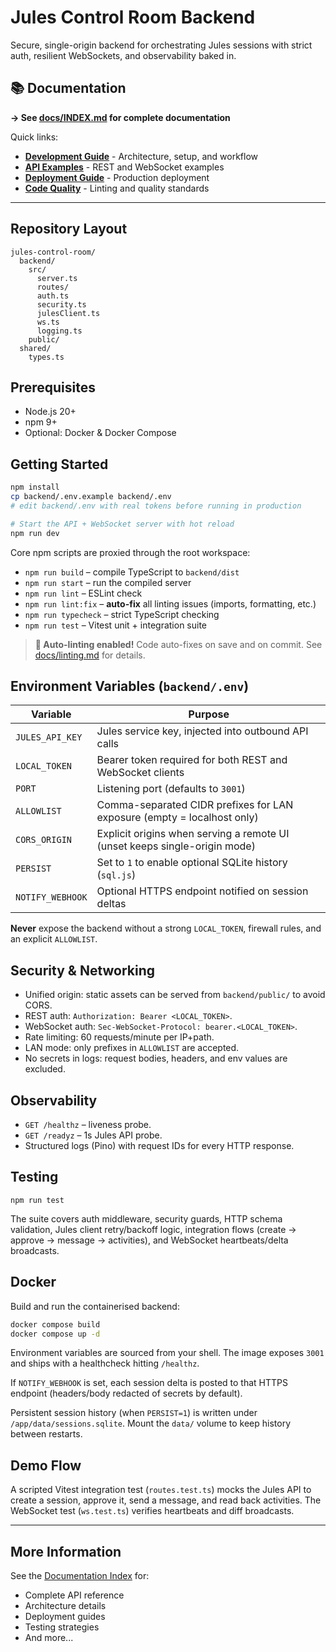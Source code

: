 # Jules Control Room Backend

Secure, single-origin backend for orchestrating Jules sessions with strict auth, resilient WebSockets, and observability baked in.

## 📚 Documentation

**→ See [docs/INDEX.md](./docs/INDEX.md) for complete documentation**

Quick links:
- **[Development Guide](./docs/development-guide.md)** - Architecture, setup, and workflow
- **[API Examples](./docs/api-examples.md)** - REST and WebSocket examples
- **[Deployment Guide](./docs/deployment.md)** - Production deployment
- **[Code Quality](./docs/linting.md)** - Linting and quality standards

---

## Repository Layout

```
jules-control-room/
  backend/
    src/
      server.ts
      routes/
      auth.ts
      security.ts
      julesClient.ts
      ws.ts
      logging.ts
    public/
  shared/
    types.ts
```

## Prerequisites

- Node.js 20+
- npm 9+
- Optional: Docker & Docker Compose

## Getting Started

```bash
npm install
cp backend/.env.example backend/.env
# edit backend/.env with real tokens before running in production

# Start the API + WebSocket server with hot reload
npm run dev
```

Core npm scripts are proxied through the root workspace:

- `npm run build` – compile TypeScript to `backend/dist`
- `npm run start` – run the compiled server
- `npm run lint` – ESLint check
- `npm run lint:fix` – **auto-fix** all linting issues (imports, formatting, etc.)
- `npm run typecheck` – strict TypeScript checking
- `npm run test` – Vitest unit + integration suite

> **🎉 Auto-linting enabled!** Code auto-fixes on save and on commit. See [docs/linting.md](./docs/linting.md) for details.

## Environment Variables (`backend/.env`)

| Variable | Purpose |
| --- | --- |
| `JULES_API_KEY` | Jules service key, injected into outbound API calls |
| `LOCAL_TOKEN` | Bearer token required for both REST and WebSocket clients |
| `PORT` | Listening port (defaults to `3001`) |
| `ALLOWLIST` | Comma-separated CIDR prefixes for LAN exposure (empty = localhost only) |
| `CORS_ORIGIN` | Explicit origins when serving a remote UI (unset keeps single-origin mode) |
| `PERSIST` | Set to `1` to enable optional SQLite history (`sql.js`) |
| `NOTIFY_WEBHOOK` | Optional HTTPS endpoint notified on session deltas |

**Never** expose the backend without a strong `LOCAL_TOKEN`, firewall rules, and an explicit `ALLOWLIST`.

## Security & Networking

- Unified origin: static assets can be served from `backend/public/` to avoid CORS.
- REST auth: `Authorization: Bearer <LOCAL_TOKEN>`.
- WebSocket auth: `Sec-WebSocket-Protocol: bearer.<LOCAL_TOKEN>`.
- Rate limiting: 60 requests/minute per IP+path.
- LAN mode: only prefixes in `ALLOWLIST` are accepted.
- No secrets in logs: request bodies, headers, and env values are excluded.

## Observability

- `GET /healthz` – liveness probe.
- `GET /readyz` – 1s Jules API probe.
- Structured logs (Pino) with request IDs for every HTTP response.

## Testing

```
npm run test
```

The suite covers auth middleware, security guards, HTTP schema validation, Jules client retry/backoff logic, integration flows (create → approve → message → activities), and WebSocket heartbeats/delta broadcasts.

## Docker

Build and run the containerised backend:

```bash
docker compose build
docker compose up -d
```

Environment variables are sourced from your shell. The image exposes `3001` and ships with a healthcheck hitting `/healthz`.

If `NOTIFY_WEBHOOK` is set, each session delta is posted to that HTTPS endpoint (headers/body redacted of secrets by default).

Persistent session history (when `PERSIST=1`) is written under `/app/data/sessions.sqlite`. Mount the `data/` volume to keep history between restarts.

## Demo Flow

A scripted Vitest integration test (`routes.test.ts`) mocks the Jules API to create a session, approve it, send a message, and read back activities. The WebSocket test (`ws.test.ts`) verifies heartbeats and diff broadcasts.

---

## More Information

See the [Documentation Index](./docs/INDEX.md) for:
- Complete API reference
- Architecture details
- Deployment guides
- Testing strategies
- And more...
